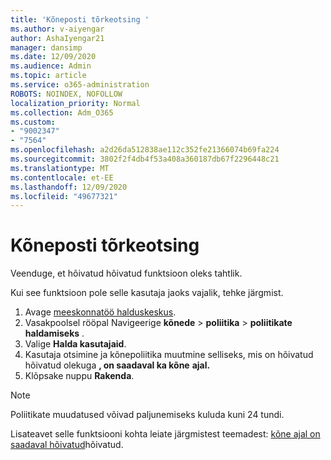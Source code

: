 ```yaml
---
title: 'Kõneposti tõrkeotsing '
ms.author: v-aiyengar
author: AshaIyengar21
manager: dansimp
ms.date: 12/09/2020
ms.audience: Admin
ms.topic: article
ms.service: o365-administration
ROBOTS: NOINDEX, NOFOLLOW
localization_priority: Normal
ms.collection: Adm_O365
ms.custom:
- "9002347"
- "7564"
ms.openlocfilehash: a2d26da512838ae112c352fe21366074b69fa224
ms.sourcegitcommit: 3802f2f4db4f53a408a360187db67f2296448c21
ms.translationtype: MT
ms.contentlocale: et-EE
ms.lasthandoff: 12/09/2020
ms.locfileid: "49677321"
---
```

# <a name="troubleshooting-voicemail"></a>Kõneposti tõrkeotsing

Veenduge, et hõivatud hõivatud funktsioon oleks tahtlik.

Kui see funktsioon pole selle kasutaja jaoks vajalik, tehke järgmist.

1. Avage [meeskonnatöö halduskeskus](https://admin.teams.microsoft.com/policies/calling).
1. Vasakpoolsel rööpal Navigeerige **kõnede**  >  **poliitika**  >  **poliitikate haldamiseks** . 
1. Valige **Halda kasutajaid**.
1. Kasutaja otsimine ja kõnepoliitika muutmine selliseks, mis on hõivatud hõivatud olekuga **, on saadaval ka kõne** **ajal.**
1. Klõpsake nuppu **Rakenda**.
> [!NOTE]
> Poliitikate muudatused võivad paljunemiseks kuluda kuni 24 tundi.

Lisateavet selle funktsiooni kohta leiate järgmistest teemadest: [kõne ajal on saadaval hõivatud](https://docs.microsoft.com/microsoftteams/teams-calling-policy#busy-on-busy-is-available-while-in-a-call)hõivatud.
